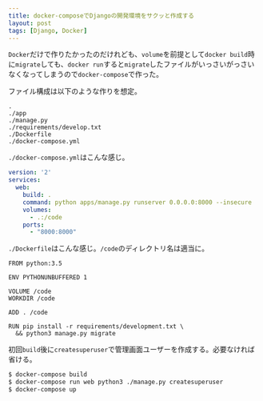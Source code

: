 ```yaml
---
title: docker-composeでDjangoの開発環境をサクッと作成する
layout: post
tags: [Django, Docker]
---
```


`Docker`だけで作りたかったのだけれども、`volume`を前提として`docker build`時に`migrate`しても、`docker run`すると`migrate`したファイルがいっさいがっさいなくなってしまうので`docker-compose`で作った。

ファイル構成は以下のような作りを想定。
```
.
./app
./manage.py
./requirements/develop.txt
./Dockerfile
./docker-compose.yml
```

`./docker-compose.yml`はこんな感じ。
```yaml
version: '2'
services:
  web:
    build: .
    command: python apps/manage.py runserver 0.0.0.0:8000 --insecure
    volumes:
      - .:/code
    ports:
      - "8000:8000"
```

`./Dockerfile`はこんな感じ。`/code`のディレクトリ名は適当に。
```
FROM python:3.5

ENV PYTHONUNBUFFERED 1

VOLUME /code
WORKDIR /code

ADD . /code

RUN pip install -r requirements/development.txt \
  && python3 manage.py migrate
```

初回`build`後に`createsuperuser`で管理画面ユーザーを作成する。必要なければ省ける。
```sh
$ docker-compose build
$ docker-compose run web python3 ./manage.py createsuperuser
$ docker-compose up
```
